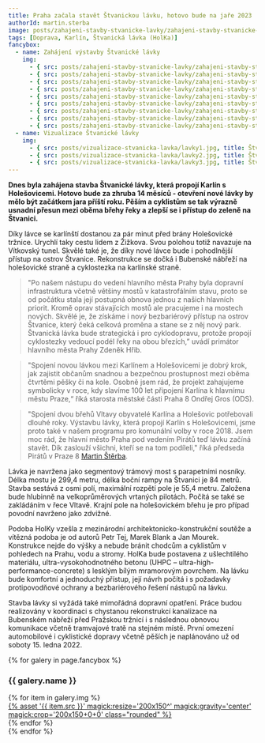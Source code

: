 ```yaml
---
title: Praha začala stavět Štvanickou lávku, hotovo bude na jaře 2023
authorId: martin.sterba
image: posts/zahajeni-stavby-stvanicke-lavky/zahajeni-stavby-stvanicke-lavky7.jpg
tags: [Doprava, Karlín, Štvanická lávka (HolKa)]
fancybox:
  - name: Zahájení výstavby Štvanické lávky
    img:
      - { src: posts/zahajeni-stavby-stvanicke-lavky/zahajeni-stavby-stvanicke-lavky1.jpg, title: Zahájení výstavby Štvanické lávky }
      - { src: posts/zahajeni-stavby-stvanicke-lavky/zahajeni-stavby-stvanicke-lavky2.jpg, title: Zahájení výstavby Štvanické lávky }
      - { src: posts/zahajeni-stavby-stvanicke-lavky/zahajeni-stavby-stvanicke-lavky3.jpg, title: Zahájení výstavby Štvanické lávky }
      - { src: posts/zahajeni-stavby-stvanicke-lavky/zahajeni-stavby-stvanicke-lavky4.jpg, title: Zahájení výstavby Štvanické lávky }
      - { src: posts/zahajeni-stavby-stvanicke-lavky/zahajeni-stavby-stvanicke-lavky5.jpg, title: Zahájení výstavby Štvanické lávky }
      - { src: posts/zahajeni-stavby-stvanicke-lavky/zahajeni-stavby-stvanicke-lavky6.jpg, title: Zahájení výstavby Štvanické lávky }
      - { src: posts/zahajeni-stavby-stvanicke-lavky/zahajeni-stavby-stvanicke-lavky7.jpg, title: Zahájení výstavby Štvanické lávky }
      - { src: posts/zahajeni-stavby-stvanicke-lavky/zahajeni-stavby-stvanicke-lavky8.jpg, title: Zahájení výstavby Štvanické lávky }      
      - { src: posts/zahajeni-stavby-stvanicke-lavky/zahajeni-stavby-stvanicke-lavky9.jpg, title: Zahájení výstavby Štvanické lávky }
  - name: Vizualizace Štvanické lávky
    img:
      - { src: posts/vizualizace-stvanicka-lavka/lavky1.jpg, title: Štvanická lávka }
      - { src: posts/vizualizace-stvanicka-lavka/lavky2.jpg, title: Štvanická lávka }
      - { src: posts/vizualizace-stvanicka-lavka/lavky3.jpg, title: Štvanická lávka }
---
```


**Dnes byla zahájena stavba Štvanické lávky, která propojí Karlín s Holešovicemi. Hotovo bude za zhruba 14 měsíců - otevření nové lávky by mělo být začátkem jara příští roku. Pěším a cyklistům se tak výrazně usnadní přesun mezi oběma břehy řeky a zlepší se i přístup do zeleně na Štvanici.**

Díky lávce se karlínští dostanou za pár minut před brány Holešovické tržnice. Urychlí taky cestu lidem z Žižkova. Svou polohou totiž navazuje na Vítkovský tunel. Skvělé také je, že díky nové lávce bude i pohodlnější přístup na ostrov Štvanice. Rekonstrukce se dočká i Bubenské nábřeží na holešovické straně a cyklostezka na karlínské straně.

>"Po našem nástupu do vedení hlavního města Prahy byla dopravní infrastruktura včetně většiny mostů v katastrofálním stavu, proto se od počátku stala její postupná obnova jednou z našich hlavních priorit. Kromě oprav stávajících mostů ale pracujeme i na mostech nových. Skvělé je, že získáme i nový bezbariérový přístup na ostrov Štvanice, který čeká celková proměna a stane se z něj nový park. Štvanická lávka bude strategická i pro cyklodopravu, protože propojí cyklostezky vedoucí podél řeky na obou březích,” uvádí primátor hlavního města Prahy Zdeněk Hřib.

>"Spojení novou lávkou mezi Karlínem a Holešovicemi je dobrý krok, jak zajistit občanům snadnou a bezpečnou prostupnost mezi oběma čtvrtěmi pěšky či na kole. Osobně jsem rád, že projekt zahajujeme symbolicky v roce, kdy slavíme 100 let připojení Karlína k hlavnímu městu Praze,“ říká starosta městské části Praha 8 Ondřej Gros (ODS).

>"Spojení dvou břehů Vltavy obyvatelé Karlína a Holešovic potřebovali dlouhé roky. Výstavbu lávky, která propojí Karlín s Holešovicemi, jsme proto také v našem programu pro komunální volby v roce 2018. Jsem moc rád, že hlavní město Praha pod vedením Pirátů teď lávku začíná stavět. Dík zaslouží všichni, kteří se na tom podíleli," říká předseda Pirátů v Praze 8 [Martin Štěrba](https://praha8.pirati.cz/lide/martin-sterba.html).

Lávka je navržena jako segmentový trámový most s parapetními nosníky. Délka mostu je 299,4 metru, délka boční rampy na Štvanici je 84 metrů. Stavba sestává z osmi polí, maximální rozpětí pole je 55,4 metru. Založena bude hlubinně na velkoprůměrových vrtaných pilotách. Počítá se také se zakládáním v řece Vltavě. Krajní pole na holešovickém břehu je pro případ povodní navrženo jako zdvižné.

Podoba HolKy vzešla z mezinárodní architektonicko-konstrukční soutěže a vítězná podoba je od autorů Petr Tej, Marek Blank a Jan Mourek. Konstrukce nejde do výšky a nebude bránit chodcům a cyklistům v pohledech na Prahu, vodu a stromy. HolKa bude postavena z ušlechtilého materiálu, ultra-vysokohodnotného betonu (UHPC – ultra-high-performance-concrete) s lesklým bílým mramorovým povrchem. Na lávku bude komfortní a jednoduchý přístup, její návrh počítá i s požadavky protipovodňové ochrany a bezbariérového řešení nástupů na lávku.

Stavba lávky si vyžádá také mimořádná dopravní opatření. Práce budou realizovány v koordinaci s chystanou rekonstrukcí kanalizace na Bubenském nábřeží před Pražskou tržnicí i s následnou obnovou komunikace včetně tramvajové tratě na stejném místě. První omezení automobilové i cyklistické dopravy včetně pěších je naplánováno už od soboty 15. ledna 2022.

{% for galery in page.fancybox %}
<div class="mt-4">
  <h3>{{ galery.name }}</h3>
  <div class="grid grid-cols-4 gap-4">
  {% for item in galery.img %}
    <div class="">
      <a data-fancybox="gallery" href="{% asset '{{ item.src }}' @path %}" data-caption="{{ item.title }}">{% asset '{{ item.src }}' magick:resize='200x150^' magick:gravity='center' magick:crop='200x150+0+0' class="rounded" %}</a>
    </div>
  {% endfor %}
  </div>
</div>
{% endfor %}
